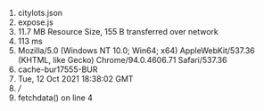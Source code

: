 1. citylots.json
2. expose.js
3. 11.7 MB Resource Size, 155 B transferred over network
4. 113 ms
5. Mozilla/5.0 (Windows NT 10.0; Win64; x64) AppleWebKit/537.36 (KHTML, like Gecko) Chrome/94.0.4606.71 Safari/537.36
6. cache-bur17555-BUR
7. Tue, 12 Oct 2021 18:38:02 GMT
8. */*
9. fetchdata() on line 4
